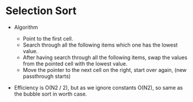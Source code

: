 # Selection Sort

* Algorithm
  * Point to the first cell.
  * Search through all the following items which one has the lowest value.
  * After having search through all the following items, swap the values from the pointed cell with the lowest value.
  * Move the pointer to the next cell on the right, start over again, (new passthrough starts)

* Efficiency is O(N2 / 2), but as we ignore constants O(N2), so same as the bubble sort in worth case.